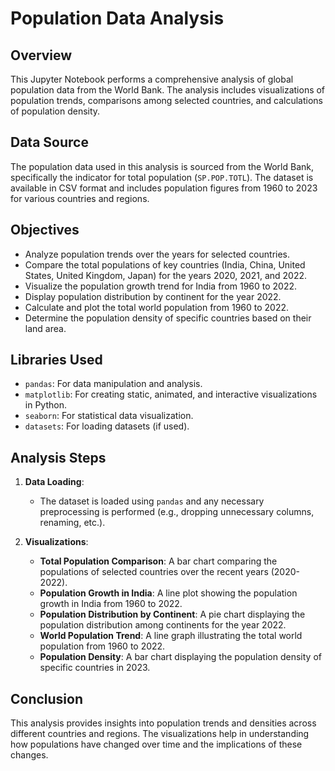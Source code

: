 # Population Data Analysis

## Overview

This Jupyter Notebook performs a comprehensive analysis of global population data from the World Bank. The analysis includes visualizations of population trends, comparisons among selected countries, and calculations of population density.

## Data Source

The population data used in this analysis is sourced from the World Bank, specifically the indicator for total population (`SP.POP.TOTL`). The dataset is available in CSV format and includes population figures from 1960 to 2023 for various countries and regions.

## Objectives

- Analyze population trends over the years for selected countries.
- Compare the total populations of key countries (India, China, United States, United Kingdom, Japan) for the years 2020, 2021, and 2022.
- Visualize the population growth trend for India from 1960 to 2022.
- Display population distribution by continent for the year 2022.
- Calculate and plot the total world population from 1960 to 2022.
- Determine the population density of specific countries based on their land area.

## Libraries Used

- `pandas`: For data manipulation and analysis.
- `matplotlib`: For creating static, animated, and interactive visualizations in Python.
- `seaborn`: For statistical data visualization.
- `datasets`: For loading datasets (if used).

## Analysis Steps

1. **Data Loading**:
   - The dataset is loaded using `pandas` and any necessary preprocessing is performed (e.g., dropping unnecessary columns, renaming, etc.).

2. **Visualizations**:
   - **Total Population Comparison**: A bar chart comparing the populations of selected countries over the recent years (2020-2022).
   - **Population Growth in India**: A line plot showing the population growth in India from 1960 to 2022.
   - **Population Distribution by Continent**: A pie chart displaying the population distribution among continents for the year 2022.
   - **World Population Trend**: A line graph illustrating the total world population from 1960 to 2022.
   - **Population Density**: A bar chart displaying the population density of specific countries in 2023.


## Conclusion

This analysis provides insights into population trends and densities across different countries and regions. The visualizations help in understanding how populations have changed over time and the implications of these changes.





